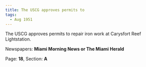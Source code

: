 ```yaml
---  
title: The USCG approves permits to  
tags:  
  - Aug 1951  
---  
```

  
The USCG approves permits to repair iron work at Carysfort Reef Lightstation.  
  
Newspapers: **Miami Morning News or The Miami Herald**  
  
Page: **18**, Section: **A** 
